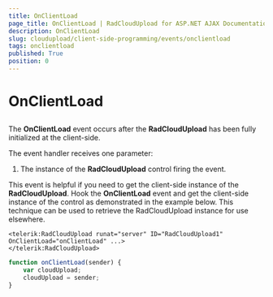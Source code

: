 ```yaml
---
title: OnClientLoad
page_title: OnClientLoad | RadCloudUpload for ASP.NET AJAX Documentation
description: OnClientLoad
slug: cloudupload/client-side-programming/events/onclientload
tags: onclientload
published: True
position: 0
---
```


# OnClientLoad



## 

The **OnClientLoad** event occurs after the **RadCloudUpload** has been fully initialized at the client-side.

The event handler receives one parameter:

1. The instance of the **RadCloudUpload** control firing the event.

This event is helpful if you need to get the client-side instance of the **RadCloudUpload**. Hook the **OnClientLoad** event and get the client-side instance of the control as demonstrated in the example below. This technique can be used to retrieve the RadCloudUpload instance for use elsewhere.

````ASPNET
<telerik:RadCloudUpload runat="server" ID="RadCloudUpload1" OnClientLoad="onClientLoad" ...>
</telerik:RadCloudUpload>
````



````JavaScript
function onClientLoad(sender) {
	var cloudUpload;
	cloudUpload = sender;
}
````


